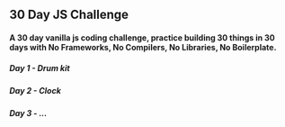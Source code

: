 ## 30 Day JS Challenge

#### A 30 day vanilla js coding challenge, practice building 30 things in 30 days with No Frameworks, No Compilers, No Libraries, No Boilerplate.

##### Day 1 - Drum kit
##### Day 2 - Clock
##### Day 3 - ...